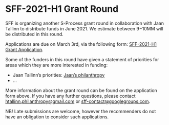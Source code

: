# SFF-2021-H1 Grant Round 

SFF is organizing another S-Process grant round in collaboration with Jaan Tallinn to distribute funds in June 2021. We estimate between $9-$10MM will be distributed in this round. 

Applications are due on March 3rd, via the following form:
[SFF-2021-H1 Grant Application](https://docs.google.com/forms/d/1R5ANBdmNgQkTOiJuDQJOv_VBtJ-NnAIQOlYhOuu2blA/edit). 

Some of the funders in this round have given a statement of priorities for areas which they are more interested in funding:

* Jaan Tallinn’s priorities: [Jaan’s philanthropy](https://jaan.online/philanthropy.html)
* ...

More information about the grant round can be found on the application form above. If you have any further questions, please contact htallinn.philanthropy@gmail.com or sff-contact@googlegroups.com.

NB! Late submissions are welcome, however the recommenders do not have an obligation to consider such applications. 
